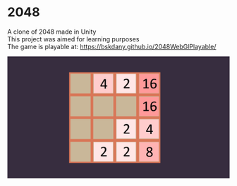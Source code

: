 # 2048

A clone of 2048 made in Unity</br>
This project was aimed for learning purposes</br>
The game is playable at: https://bskdany.github.io/2048WebGlPlayable/

 ![Screenshot](screenshot.png)

